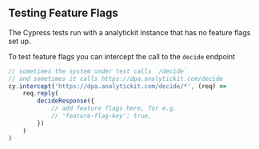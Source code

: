## Testing Feature Flags

The Cypress tests run with a analytickit instance that has no feature flags set up.

To test feature flags you can intercept the call to the `decide` endpoint

```javascript
// sometimes the system under test calls `/decide`
// and sometimes it calls https://dpa.analytickit.com/decide
cy.intercept('https://dpa.analytickit.com/decide/*', (req) =>
    req.reply(
        decideResponse({
            // add feature flags here, for e.g.
            // 'feature-flag-key': true,
        })
    )
)
```
